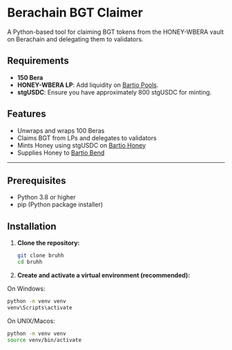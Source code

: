 # Berachain BGT Claimer

A Python-based tool for claiming BGT tokens from the HONEY-WBERA vault on Berachain and delegating them to validators.

## Requirements

- **150 Bera**
- **HONEY-WBERA LP**: Add liquidity on [Bartio Pools](https://bartio.bex.berachain.com/pools?pool=allPools).
- **stgUSDC**: Ensure you have approximately 800 stgUSDC for minting.

## Features

- Unwraps and wraps 100 Beras
- Claims BGT from LPs and delegates to validators
- Mints Honey using stgUSDC on [Bartio Honey](https://bartio.honey.berachain.com/)
- Supplies Honey to [Bartio Bend](https://bartio.bend.berachain.com/)

---

## Prerequisites

- Python 3.8 or higher
- pip (Python package installer)

## Installation

1. **Clone the repository:**
   ```bash
   git clone bruhh
   cd bruhh
2. **Create and activate a virtual environment (recommended):**

On Windows:
```bash
python -m venv venv
venv\Scripts\activate
```
On UNIX/Macos:
```bash
python -m venv venv
source venv/bin/activate
```


